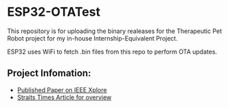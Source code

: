 # ESP32-OTATest
This repository is for uploading the binary realeases for the Therapeutic Pet Robot project for my in-house Internship-Equivalent Project. 

ESP32 uses WiFi to fetch .bin files from this repo to perform OTA updates.

## Project Infomation:

- [Published Paper on IEEE Xplore](https://ieeexplore.ieee.org/abstract/document/10241603)
- [Straits Times Article for overview](https://www.straitstimes.com/singapore/rah-rah-for-elderly-in-rehabilitation-with-this-pet-robot-dog)


